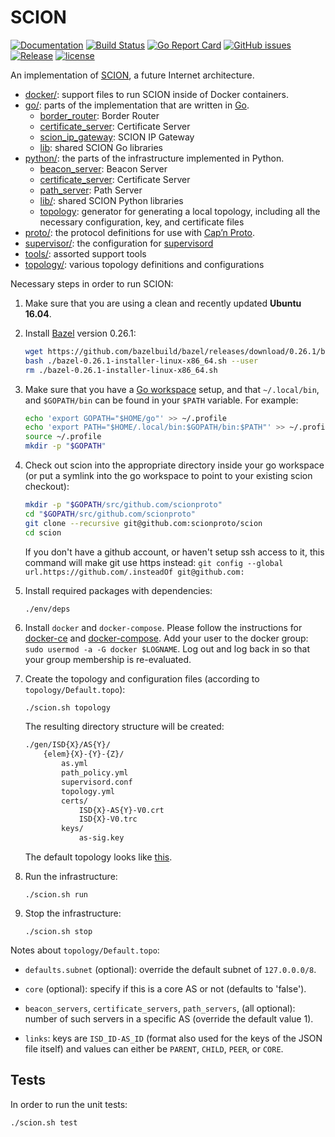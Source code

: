 # SCION

[![Documentation](https://godoc.org/github.com/scionproto/scion?status.svg)](http://godoc.org/github.com/scionproto/scion)
[![Build Status](https://badge.buildkite.com/cbb8e648c58d567991b445317d68955db5235b627dcfc97ab9.svg?branch=master)](https://buildkite.com/scionproto/scionproto)
[![Go Report Card](https://goreportcard.com/badge/github.com/scionproto/scion)](https://goreportcard.com/report/github.com/scionproto/scion)
[![GitHub issues](https://img.shields.io/github/issues/scionproto/scion/help%20wanted.svg?label=help%20wanted&color=blue)](https://github.com/scionproto/scion/issues?q=is%3Aopen+is%3Aissue+label%3A%22help+wanted%22)
[![Release](https://img.shields.io/github/release-pre/scionproto/scion.svg)](https://github.com/scionproto/scion/releases)
[![license](https://img.shields.io/github/license/scionproto/scion.svg?maxAge=2592000)](https://github.com/scionproto/scion/blob/master/LICENSE)

An implementation of [SCION](http://www.scion-architecture.net), a future
Internet architecture.

* [docker/](/docker): support files to run SCION inside of Docker
  containers.
* [go/](/go): parts of the implementation that are written in
  [Go](http://golang.org).
  * [border_router](/go/border): Border Router
  * [certificate_server](/go/cert_srv): Certificate Server
  * [scion_ip_gateway](/go/sig): SCION IP Gateway
  * [lib](/go/lib): shared SCION Go libraries
* [python/](/python): the parts of the infrastructure
  implemented in Python.
  * [beacon_server](/python/beacon_server): Beacon Server
  * [certificate_server](/python/cert_server): Certificate Server
  * [path_server](/python/path_server): Path Server
  * [lib/](/python/lib): shared SCION Python libraries
  * [topology](/python/topology): generator for generating a local topology,
    including all the necessary configuration, key, and certificate files
* [proto/](/proto): the protocol definitions for use with [Cap’n
  Proto](https://capnproto.org/).
* [supervisor/](/supervisor): the configuration for
  [supervisord](http://supervisord.org/)
* [tools/](/tools): assorted support tools
* [topology/](/topology): various topology definitions and configurations

Necessary steps in order to run SCION:

1. Make sure that you are using a clean and recently updated **Ubuntu 16.04**.

1. Install [Bazel](https://bazel.build) version 0.26.1:

   ```bash
   wget https://github.com/bazelbuild/bazel/releases/download/0.26.1/bazel-0.26.1-installer-linux-x86_64.sh
   bash ./bazel-0.26.1-installer-linux-x86_64.sh --user
   rm ./bazel-0.26.1-installer-linux-x86_64.sh
   ```

1. Make sure that you have a
   [Go workspace](https://golang.org/doc/code.html#GOPATH) setup, and that
   `~/.local/bin`, and `$GOPATH/bin` can be found in your `$PATH` variable. For example:

   ```bash
   echo 'export GOPATH="$HOME/go"' >> ~/.profile
   echo 'export PATH="$HOME/.local/bin:$GOPATH/bin:$PATH"' >> ~/.profile
   source ~/.profile
   mkdir -p "$GOPATH"
   ```

1. Check out scion into the appropriate directory inside your go workspace (or
   put a symlink into the go workspace to point to your existing scion
   checkout):

   ```bash
   mkdir -p "$GOPATH/src/github.com/scionproto"
   cd "$GOPATH/src/github.com/scionproto"
   git clone --recursive git@github.com:scionproto/scion
   cd scion
   ```

   If you don't have a github account, or haven't setup ssh access to it, this
   command will make git use https instead:
   `git config --global url.https://github.com/.insteadOf git@github.com:`

1. Install required packages with dependencies:

   ```bash
   ./env/deps
   ```

1. Install `docker` and `docker-compose`. Please follow the instructions for
   [docker-ce](https://docs.docker.com/install/linux/docker-ce/ubuntu/) and
   [docker-compose](https://docs.docker.com/compose/install/). Add your user to the docker group:
   `sudo usermod -a -G docker $LOGNAME`. Log out and log back in so that your group membership is
   re-evaluated.

1. Create the topology and configuration files (according to
   `topology/Default.topo`):

   `./scion.sh topology`

   The resulting directory structure will be created:

   ```bash
   ./gen/ISD{X}/AS{Y}/
       {elem}{X}-{Y}-{Z}/
           as.yml
           path_policy.yml
           supervisord.conf
           topology.yml
           certs/
               ISD{X}-AS{Y}-V0.crt
               ISD{X}-V0.trc
           keys/
               as-sig.key
   ```

   The default topology looks like [this](doc/fig/default_topo.png).

1. Run the infrastructure:

    `./scion.sh run`

1. Stop the infrastructure:

    `./scion.sh stop`

Notes about `topology/Default.topo`:

* `defaults.subnet` (optional): override the default subnet of `127.0.0.0/8`.

* `core` (optional): specify if this is a core AS or not (defaults to 'false').

* `beacon_servers`, `certificate_servers`, `path_servers`, (all optional):
  number of such servers in a specific AS (override the default value 1).

* `links`: keys are `ISD_ID-AS_ID` (format also used for the keys of the JSON
  file itself) and values can either be `PARENT`, `CHILD`, `PEER`, or
  `CORE`.

## Tests

In order to run the unit tests:

  `./scion.sh test`
